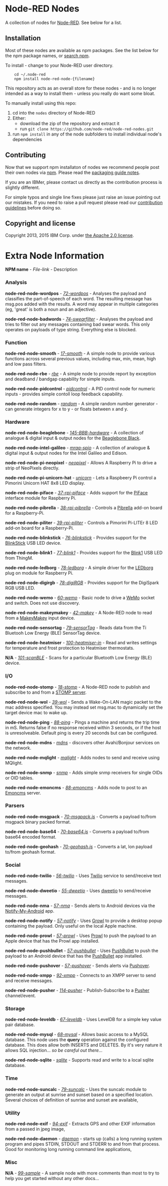 # Node-RED Nodes

A collection of nodes for [Node-RED](http://nodered.org). See below for a list.

## Installation

Most of these nodes are available as npm packages. See the list below for the
npm package names, or [search npm](https://www.npmjs.org/search?q=node-red-node-).

To install - change to your Node-RED user directory.

        cd ~/.node-red
        npm install node-red-node-{filename}

This repository acts as an overall store for these nodes - and is no longer
intended as a way to install them - unless you really do want some bloat.

To manually install using this repo:

1. cd into the `nodes` directory of Node-RED
2. Either:
    - download the zip of the repository and extract it
    - run `git clone https://github.com/node-red/node-red-nodes.git`
3. run `npm install` in any of the node subfolders to install individual node's dependencies

## Contributing

Now that we support npm installaton of nodes we recommend people post their own
nodes via [npm](https://www.npmjs.org/). Please read the
[packaging guide notes](http://nodered.org/docs/creating-nodes/packaging.html).

If you are an IBMer, please contact us directly as the contribution process
is slightly different.

For simple typos and single line fixes please just raise an issue pointing out
our mistakes. If you need to raise a pull request please read our
[contribution guidelines](https://github.com/node-red/node-red/blob/master/CONTRIBUTING.md)
before doing so.

## Copyright and license

Copyright 2013, 2015 IBM Corp. under [the Apache 2.0 license](LICENSE).

# Extra Node Information

**NPM name** - *File-link* - Description

### Analysis

**node-red-node-wordpos** - *[72-wordpos](analysis/wordpos)* - Analyses the payload and classifies the part-of-speech of each word. The resulting message has msg.pos added with the results. A word may appear in multiple categories (eg, 'great' is both a noun and an adjective).

**node-red-node-badwords** - *[74-swearfilter](analysis/swearfilter)* - Analyses the payload and tries to filter out any messages containing bad swear words. This only operates on payloads of type string. Everything else is blocked.

### Function

**node-red-node-smooth** - *[17-smooth](function/smooth)*  - A simple node to provide various functions across several previous values, including max, min, mean, high and low pass filters.

**node-red-node-rbe** - *[rbe](function/rbe)*  - A simple node to provide report by exception and deadband / bandgap capability for simple inputs.

**node-red-node-pidcontrol** - *[pidcontrol](function/PID)*  - A PID control node for numeric inputs - provides simple contoll loop feedback capability.

**node-red-node-random** - *[random](function/random)*  - A simple random number generator - can generate integers for x to y - or floats between x and y.

### Hardware

**node-red-node-beaglebone** - *[145-BBB-hardware](hardware/BBB)* - A collection of analogue & digital input & output nodes for the [Beaglebone Black](http://beagleboard.org/black).

**node-red-node-intel-galileo** - *[mraa-spio](hardware/intel)* - A collection of analogue & digital input & output nodes for the Intel Galileo and Edison.

**node-red-node-pi-neopixel** - *[neopixel](hardware/neopixel)* - Allows A Raspberry Pi to drive a strip of NeoPixels directly.

**node-red-node-pi-unicorn-hat** - *[unicorn](hardware/unicorn)* - Lets a Raspbeery Pi control a Pimorini Unicorn HAT 8x8 LED display.

**node-red-node-piface** - *[37-rpi-piface](hardware/PiFace)* - Adds support for the [PiFace](http://www.piface.org.uk/) interface module for Raspberry Pi.

**node-red-node-pibrella** - *[38-rpi-pibrella](hardware/Pibrella)* - Controls a [Pibrella](http://pibrella.com/) add-on board for a Raspberry-Pi.

**node-red-node-piliter** - *[39-rpi-piliter](hardware/PiLiter)* - Controls a Pimorini Pi-LITEr 8 LED add-on board for a Raspberry-Pi.

**node-red-node-blinkstick** - *[76-blinkstick](hardware/blinkstick)* - Provides support for the [BlinkStick](http://www.blinkstick.com/) USB LED device.

**node-red-node-blink1** - *[77-blink1](hardware/blink1)* - Provides support for the [Blink1](http://blink1.thingm.com/) USB LED from ThingM.

**node-red-node-ledborg** - *[78-ledborg](hardware/LEDborg)* - A simple driver for the [LEDborg](https://www.piborg.org/ledborg) plug on module for Raspberry Pi.

**node-red-node-digirgb** - *[78-digiRGB](hardware/digiRGB)* - Provides support for the DigiSpark RGB USB LED.

**node-red-node-wemo** - *[60-wemo](hardware/wemo)* - Basic node to drive a [WeMo](http://www.belkin.com/us/Products/home-automation/c/wemo-home-automation/) socket and switch. Does not use discovery.

**node-red-node-makeymakey** - *[42-makey](hardware/makey)* - A Node-RED node to read from a [MakeyMakey](http://www.makeymakey.com/) input device.

**node-red-node-sensortag** - *[79-sensorTag](hardware/sensorTag)* - Reads data from the Ti Bluetooh Low Energy (BLE) SensorTag device.

**node-red-node-heatmiser** - *[100-heatmiser-in](hardware/heatmiser)* - Read and writes settings for temperature and frost protection to Heatmiser thermostats.

**N/A** - *[101-scanBLE](hardware/scanBLE)* - Scans for a particular Bluetooth Low Energy (BLE) device.

### I/O

**node-red-node-stomp** - *[18-stomp](io/stomp)* - A Node-RED node to publish and subscribe to and from a [STOMP server](https://stomp.github.io/implementations.html#STOMP_Servers).

**node-red-node-wol** - *[39-wol](io/wol)* - Sends a Wake-On-LAN magic packet to the mac address specified. You may instead set msg.mac to dynamically set the target device mac to wake up.

**node-red-node-ping** - *[88-ping](io/ping)* - Pings a machine and returns the trip time in mS. Returns false if no response received within 3 seconds, or if the host is unresolveable. Default ping is every 20 seconds but can be configured.

**node-red-node-mdns** - *[mdns](io/mdns)* - discovers other Avahi/Bonjour services on the network.

**node-red-node-mqlight** - *[mqlight](io/mqlight)* - Adds nodes to send and receive using MQlight.

**node-red-node-snmp** - *[snmp](io/snmp)* - Adds simple snmp receivers for single OIDs or OID tables.

**node-red-node-emoncms** - *[88-emoncms](io/emoncms)* - Adds node to post to an [Emoncms](http://emoncms.org/) server.

### Parsers

**node-red-node-msgpack** - *[70-msgpack.js](parsers/msgpack)* - Converts a payload to/from msgpack binary packed format.

**node-red-node-base64** - *[70-base64.js](parsers/base64)* - Converts a payload to/from base64 encoded format.

**node-red-node-geohash** - *[70-geohash.js](parsers/geohash)* - Converts a lat, lon payload to/from geohash format.

### Social

**node-red-node-twilio** - *[56-twilio](social/twilio)* - Uses [Twilio](https://www.twilio.com/) service to send/receive text messages.

**node-red-node-dweetio** - *[55-dweetio](social/dweetio)* - Uses [dweetio](https://dweet.io/) to send/receive messages.

**node-red-node-nma** - *[57-nma](social/nma)* - Sends alerts to Android devices via the [Notify-My-Android](http://www.notifymyandroid.com/) app.

**node-red-node-notify** - *[57-notify](social/notify)* - Uses [Growl](http://growl.info/) to provide a desktop popup containing the payload. Only useful on the local Apple machine.

**node-red-node-prowl** - *[57-prowl](social/prowl)* - Uses [Prowl](http://www.prowlapp.com/) to push the payload to an Apple device that has the Prowl app installed.

**node-red-node-pushbullet** - *[57-pushbullet](social/pushbullet)* - Uses [PushBullet](https://www.pushbullet.com/) to push the payload to an Android device that has the [PushBullet](https://www.pushbullet.com/) app installed.

**node-red-node-pushover** - *[57-pushover](social/pushover)* - Sends alerts via [Pushover](https://pushover.net/).

**node-red-node-xmpp** - *[92-xmpp](social/xmpp)* - Connects to an XMPP server to send and receive messages.

**node-red-node-pusher** - *[114-pusher](social/pusher)* - Publish-Subscribe to a [Pusher](http://pusher.com/) channel/event.

### Storage

**node-red-node-leveldb** - *[67-leveldb](storage/leveldb)* - Uses LevelDB for a simple key value pair database.

**node-red-node-mysql** - *[68-mysql](storage/mysql)* - Allows basic access to a MySQL database. This node uses the **query** operation against the configured database. This does allow both INSERTS and DELETES. By it's very nature it allows SQL injection... *so be careful out there...*

**node-red-node-sqlite** - *[sqlite](storage/sqlite)* - Supports read and write to a local sqlite database.

### Time

**node-red-node-suncalc** - *[79-suncalc](time/suncalc)* - Uses the suncalc module to generate an output at sunrise and sunset based on a specified location. Several choices of definition of sunrise and sunset are available,

### Utility

**node-red-node-exif** - *[94-exif](utility/exif)* - Extracts GPS and other EXIF information from a passed in jpeg image,

**node-red-node-daemon** - *[daemon](utility/daemon)* - starts up (calls) a long running system program and pipes STDIN, STDOUT and STDERR to and from that process. Good for monitoring long running command line applications,

### Misc

**N/A** - *[99-sample](./)* - A sample node with more comments than most to try to help you get started without any other docs...
